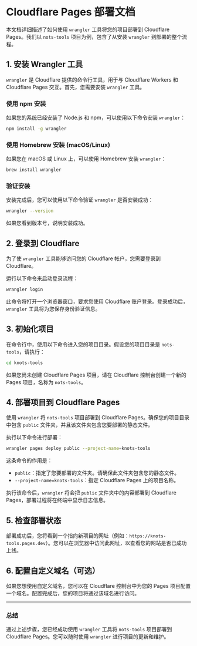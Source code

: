 # Cloudflare Pages 部署文档

本文档详细描述了如何使用 `wrangler` 工具将您的项目部署到 Cloudflare Pages。我们以 `nots-tools` 项目为例，包含了从安装 `wrangler` 到部署的整个流程。

## 1. 安装 Wrangler 工具

`wrangler` 是 Cloudflare 提供的命令行工具，用于与 Cloudflare Workers 和 Cloudflare Pages 交互。首先，您需要安装 `wrangler` 工具。

### 使用 npm 安装

如果您的系统已经安装了 Node.js 和 npm，可以使用以下命令安装 `wrangler`：

```bash
npm install -g wrangler
```

### 使用 Homebrew 安装 (macOS/Linux)

如果您在 macOS 或 Linux 上，可以使用 Homebrew 安装 `wrangler`：

```bash
brew install wrangler
```

### 验证安装

安装完成后，您可以使用以下命令验证 `wrangler` 是否安装成功：

```bash
wrangler --version
```

如果您看到版本号，说明安装成功。

## 2. 登录到 Cloudflare

为了使 `wrangler` 工具能够访问您的 Cloudflare 帐户，您需要登录到 Cloudflare。

运行以下命令来启动登录流程：

```bash
wrangler login
```

此命令将打开一个浏览器窗口，要求您使用 Cloudflare 账户登录。登录成功后，`wrangler` 工具将为您保存身份验证信息。

## 3. 初始化项目

在命令行中，使用以下命令进入您的项目目录。假设您的项目目录是 `nots-tools`，请执行：

```bash
cd knots-tools
```

如果您尚未创建 Cloudflare Pages 项目，请在 Cloudflare 控制台创建一个新的 Pages 项目，名称为 `nots-tools`。

## 4. 部署项目到 Cloudflare Pages

使用 `wrangler` 将 `nots-tools` 项目部署到 Cloudflare Pages。确保您的项目目录中包含 `public` 文件夹，并且该文件夹包含您要部署的静态文件。

执行以下命令进行部署：

```bash
wrangler pages deploy public --project-name=knots-tools
```

这条命令的作用是：

- `public`：指定了您要部署的文件夹。请确保此文件夹包含您的静态文件。
- `--project-name=knots-tools`：指定 Cloudflare Pages 上的项目名称。

执行该命令后，`wrangler` 将会把 `public` 文件夹中的内容部署到 Cloudflare Pages，部署过程将在终端中显示日志信息。

## 5. 检查部署状态

部署成功后，您将看到一个指向新项目的网址（例如：`https://knots-tools.pages.dev`）。您可以在浏览器中访问此网址，以查看您的网站是否已成功上线。

## 6. 配置自定义域名（可选）

如果您想使用自定义域名，您可以在 Cloudflare 控制台中为您的 Pages 项目配置一个域名。配置完成后，您的项目将通过该域名进行访问。

---

### 总结

通过上述步骤，您已经成功使用 `wrangler` 工具将 `nots-tools` 项目部署到 Cloudflare Pages。您可以随时使用 `wrangler` 进行项目的更新和维护。